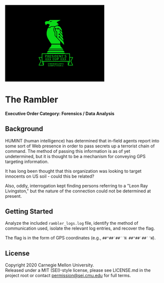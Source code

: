 <img src="../../pc1-logo.png" height="250px">

# The Rambler
#### Executive Order Category: Forensics / Data Analysis

## Background
HUMINT (human intelligence) has determined that in-field agents report into some sort of Web
presence in order to pass secrets up a terrorist chain of command. The method of passing this
information is as of yet undetermined, but it is thought to be a mechanism for conveying GPS
targeting information.

It has long been thought that this organization was looking to target innocents on US soil -
could this be related?

Also, oddly, interrogation kept finding persons referring to a "Leon Ray Livingston," but the
nature of the connection could not be determined at present.

## Getting Started
Analyze the included `rambler_logs.log` file, identify the method of communication used, isolate
the relevant log entries, and recover the flag.

The flag is in the form of GPS coordinates (e.g., `##°##′##′′N ##°##′##′′W`).

## License
Copyright 2020 Carnegie Mellon University.  
Released under a MIT (SEI)-style license, please see LICENSE.md in the project root or contact permission@sei.cmu.edu for full terms.

